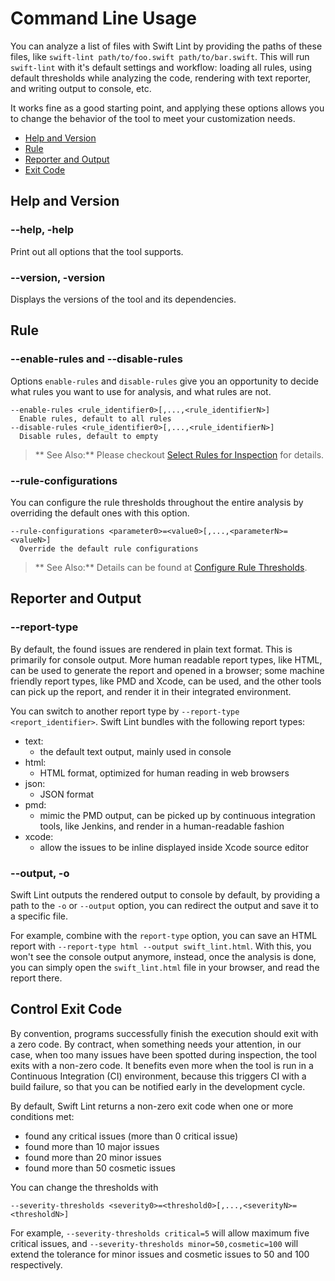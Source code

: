 # Command Line Usage

You can analyze a list of files with Swift Lint by providing the paths of these files, like `swift-lint path/to/foo.swift path/to/bar.swift`. This will run `swift-lint` with it's default settings and workflow: loading all rules, using default thresholds while analyzing the code, rendering with text reporter, and writing output to console, etc.

It works fine as a good starting point, and applying these options allows you to change the behavior of the tool to meet your customization needs.

- [Help and Version](#help-and-version)
- [Rule](#rule)
- [Reporter and Output](#reporter-and-output)
- [Exit Code](#control-exit-code)

## Help and Version

### --help, -help

Print out all options that the tool supports.

### --version, -version

Displays the versions of the tool and its dependencies.

## Rule

### --enable-rules and --disable-rules

Options `enable-rules` and `disable-rules` give you an opportunity to decide what rules you want to use for analysis, and what rules are not.

```
--enable-rules <rule_identifier0>[,...,<rule_identifierN>]
  Enable rules, default to all rules
--disable-rules <rule_identifier0>[,...,<rule_identifierN>]
  Disable rules, default to empty
```

> ** See Also:** Please checkout [Select Rules for Inspection](SelectRules.md) for details.

### --rule-configurations

You can configure the rule thresholds throughout the entire analysis by overriding the default ones with this option.

```
--rule-configurations <parameter0>=<value0>[,...,<parameterN>=<valueN>]
  Override the default rule configurations
```

> ** See Also:** Details can be found at [Configure Rule Thresholds](RuleConfigurations.md).

## Reporter and Output

### --report-type

By default, the found issues are rendered in plain text format. This is primarily for console output.
More human readable report types, like HTML, can be used to generate the report and opened in a browser;
some machine friendly report types, like PMD and Xcode, can be used, and the other tools can pick up the report, and render it in their integrated environment.

You can switch to another report type by `--report-type <report_identifier>`. Swift Lint bundles with the following report types:

- text:
  - the default text output, mainly used in console
- html:
  - HTML format, optimized for human reading in web browsers
- json:
  - JSON format
- pmd:
  - mimic the PMD output, can be picked up by continuous integration tools, like Jenkins, and render in a human-readable fashion
- xcode:
  - allow the issues to be inline displayed inside Xcode source editor

### --output, -o

Swift Lint outputs the rendered output to console by default, by providing a path to the `-o` or `--output` option, you can redirect the output and save it to a specific file.

For example, combine with the `report-type` option, you can save an HTML report with `--report-type html --output swift_lint.html`. With this, you won't see the console output anymore, instead, once the analysis is done, you can simply open the `swift_lint.html` file in your browser, and read the report there.

## Control Exit Code

By convention, programs successfully finish the execution should exit with a zero code. By contract, when something needs your attention, in our case, when too many issues have been spotted during inspection, the tool exits with a non-zero code. It benefits even more when the tool is run in a Continuous Integration (CI) environment, because this triggers CI with a build failure, so that you can be notified early in the development cycle.

By default, Swift Lint returns a non-zero exit code when one or more conditions met:

- found any critical issues (more than 0 critical issue)
- found more than 10 major issues
- found more than 20 minor issues
- found more than 50 cosmetic issues

You can change the thresholds with

```
--severity-thresholds <severity0>=<threshold0>[,...,<severityN>=<thresholdN>]
```

For example, `--severity-thresholds critical=5` will allow maximum five critical issues, and `--severity-thresholds minor=50,cosmetic=100` will extend the tolerance for minor issues and cosmetic issues to 50 and 100 respectively.
